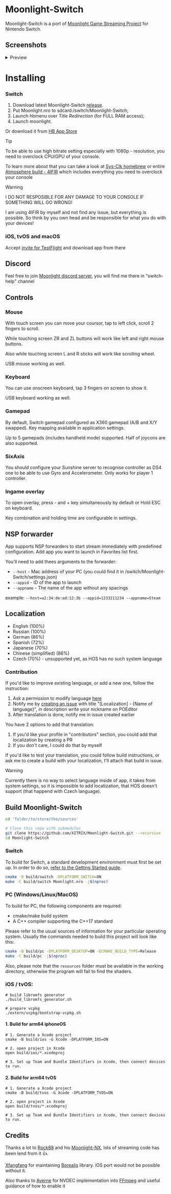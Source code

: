# Moonlight-Switch

Moonlight-Switch is a port of [Moonlight Game Streaming Project](https://github.com/moonlight-stream "Moonlight Game Streaming Project") for Nintendo Switch.

## Screenshots

<details>
  <summary>Preview</summary>
  <p float="left">
  <img width="500" src="https://user-images.githubusercontent.com/9553519/135712658-20382345-2da5-4968-9f57-f9f4470ae819.jpg" />
  <img width="500" src="https://user-images.githubusercontent.com/9553519/135712664-bf2481b2-2791-490d-99a9-2f968682db76.jpg" />
  <img width="500" src="https://user-images.githubusercontent.com/9553519/135712669-fd8b2495-e1ea-4357-949f-7fa7312da46f.jpg" />
  <img width="500" src="https://user-images.githubusercontent.com/9553519/135712672-b9ac3785-bd1c-4948-82b2-9b353019feba.jpg" />
  <img width="500" src="https://user-images.githubusercontent.com/9553519/135712676-aaa85bb7-9517-4a6d-bc35-070df092383c.jpg" />
  </p>
</details>

# Installing

### Switch

1. Download latest Moonlight-Switch [release](https://github.com/XITRIX/Moonlight-Switch/releases).
2. Put Moonlight.nro to sdcard:/switch/Moonlight-Switch;
3. Launch hbmenu over _Title Redirection_ (for FULL RAM access);
4. Launch moonlight.

Or download it from [HB App Store](https://apps.fortheusers.org/switch/Moonlight-Switch)

> [!TIP]
> To be able to use high bitrate setting especially with 1080p - resolution, you need to overclock CPU/GPU of your console.
>
> To learn more about that you can take a look at [Sys-Clk homebrew](https://github.com/retronx-team/sys-clk) or entire [Atmosphere build - 4IFIR](https://github.com/rashevskyv/4IFIR/blob/main/README_ENG.md) which includes everything you need to overclock your console

> [!WARNING]
> I DO NOT RESPOSIBLE FOR ANY DAMAGE TO YOUR CONSOLE IF SOMETHING WILL GO WRONG!
>
> I am using 4IFIR by myself and not find any issue, but everything is possible. So think by you own head and be responsible for what you do with your devices!

### iOS, tvOS and macOS

Accept [invite for TestFlight](https://testflight.apple.com/join/P9EX5vQ5) and download app from there

## Discord

Feel free to join [Moonlight discord server](https://discord.gg/fmtcVPzaG4), you will find me there in "switch-help" channel

## Controls

### Mouse

With touch screen you can move your coursor, tap to left click, scroll 2 fingers to scroll.

While touching screen ZR and ZL buttons will work like left and right mouse buttons.

Also while touching screen L and R sticks will work like scrolling wheel.

USB mouse working as well.

### Keyboard

You can use onscreen keyboard, tap 3 fingers on screen to show it.

USB keyboard working as well.

### Gamepad

By default, Switch gamepad configured as X360 gamepad (A/B and X/Y swapped). Key mapping available in application settings.

Up to 5 gamepads (includes handheld mode) supported. Half of joycons are also supported.

### SixAxis

You should configure your Sunshine server to recognise controller as DS4 one to be able to use Gyro and Accelerometer. Only works for player 1 controller.

### Ingame overlay

To open overlay, press - and + key simultaneously by default or Hold ESC on keyboard.

Key combination and holding time are configurable in settings.

## NSP forwarder

App supports NSP forwarders to start stream immediately with predefined configuration. Add app you want to launch in Favorites list first.

You'll need to add thees arguments to the forwarder:

- `--host` - Mac address of your PC (you could find it in /switch/Moonlight-Switch/settings.json)
- `--appid` - ID of the app to launch
- `--appname` - The name of the app without any spacings

example:
`--host=a2:34:de:ad:12:3b --appid=1233211234 --appname=Steam`

## Localization

- English (100%)
- Russian (100%)
- German (86%)
- Spanish (72%)
- Japanese (70%)
- Chinese (simplified) (86%)
- Czech (70%) - unsupported yet, as HOS has no such system language

### Contribution

If you'd like to improve existing language, or add a new one, follow the instruction:

1. Ask a permission to modify language [here](https://poeditor.com/join/project?hash=9kiCIvN0dc)
2. Notify me by [creating an issue](https://github.com/XITRIX/Moonlight-Switch/issues/new) with title "[Localization] - {Name of language}", in description write your nickname on POEditor
3. After translation is done, notify me in issue created earlier

You have 2 options to add that translation:

1. If you'd like your profile in "contributors" section, you could add that localization by creating a PR
2. If you don't care, I could do that by myself

If you'd like to test your translation, you could follow build instructions, or ask me to create a build with your localization, I'll attach that build in issue.

> [!WARNING]
> Currently there is no way to select language inside of app, it takes from system settings, so it is impossible to add locatization, that HOS doesn't support (that happend with Czech language).

## Build Moonlight-Switch

```bash
cd 'folder/to/store/the/sources'

# Clone this repo with submodules
git clone https://github.com/XITRIX/Moonlight-Switch.git --recursive
cd Moonlight-Switch
```

### Switch

To build for Switch, a standard development environment must first be set up. In order to do so, [refer to the Getting Started guide](https://devkitpro.org/wiki/Getting_Started).

```bash
cmake -B build/switch -DPLATFORM_SWITCH=ON
make -C build/switch Moonlight.nro -j$(nproc)
```

### PC (Windows/Linux/MacOS)

To build for PC, the following components are required:

- cmake/make build system
- A C++ compiler supporting the C++17 standard

Please refer to the usual sources of information for your particular operating system. Usually the commands needed to build this project will look like this:

```bash
cmake -B build/pc -DPLATFORM_DESKTOP=ON -DCMAKE_BUILD_TYPE=Release
make -C build/pc -j$(nproc)
```

Also, please note that the `resources` folder must be available in the working directory, otherwise the program will fail to find the shaders.

### iOS / tvOS:

```shell
# build libromfs generator
./build_libromfs_generator.sh

# prepare vcpkg
./extern/vcpkg/bootstrap-vcpkg.sh
```

#### 1. Build for arm64 iphoneOS

```shell
# 1. Generate a Xcode project
cmake -B build/ios -G Xcode -DPLATFORM_IOS=ON

# 2. open project in Xcode
open build/ios/*.xcodeproj

# 3. Set up Team and Bundle Identifiers in Xcode, then connect devices to run.
```

#### 2. Build for arm64 tvOS

```shell
# 1. Generate a Xcode project
cmake -B build/tvos -G Xcode -DPLATFORM_TVOS=ON

# 2. open project in Xcode
open build/tvos/*.xcodeproj

# 3. Set up Team and Bundle Identifiers in Xcode, then connect devices to run.
```

## Credits

Thanks a lot to [Rock88](https://github.com/rock88) and his [Moonlight-NX](https://github.com/rock88/moonlight-nx), lots of streaming code has been lend from it 👍.

[Xfangfang](https://github.com/xfangfang) for maintaining [Borealis](https://github.com/xfangfang/borealis) library. iOS port would not be possible without it.

Also thanks to [Averne](https://github.com/averne) for NVDEC implementation into [FFmpeg](https://github.com/averne/FFmpeg) and useful guidance of how to enable it
